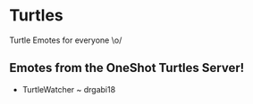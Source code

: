 # Turtles
Turtle Emotes for everyone \o/

## Emotes from the OneShot Turtles Server!

* TurtleWatcher ~ drgabi18